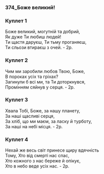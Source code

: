 ### 374_Боже великий!
### Куплет 1
Боже великий, могутній та добрий,<br/>Як дуже Ти любиш людей!<br/>Ти щастя даруєш, Ти тьму проганяєш,<br/>Ти сльози втираєш з очей. - 2p.
### Куплет 2
Чим ми заробили любов Твою, Боже,<br/>В пороках усіх та гріхах?<br/>Загинули б всі ми, та Ти доторкнувся,<br/>Промінням сяйнув у серця. - 2p.
### Куплет 3
Хвала Тобі, Боже, за нашу планету,<br/>За наші щасливі серця,<br/>За хліб, що ми маєм, за ласку й турботу,<br/>За наші на небі місця.  - 2p.
### Куплет 4
Нехай же весь світ принесе щиру вдячність<br/>Тому, Хто від смерті нас спас,<br/>Хто кожного з нас береже й опікує,<br/>Хто в небо веде усіх нас. - 2p.
